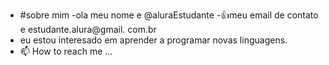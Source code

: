 - #sobre mim
-ola meu nome e @aluraEstudante
-:+1:meu email de contato e estudante.alura@gmail. com.br
- eu estou interesado em aprender a programar novas linguagens.
- 📫 How to reach me ...

<!---
fernananda123/fernananda123 is a ✨ special ✨ repository because its `README.md` (this file) appears on your GitHub profile.
You can click the Preview link to take a look at your changes.
--->
